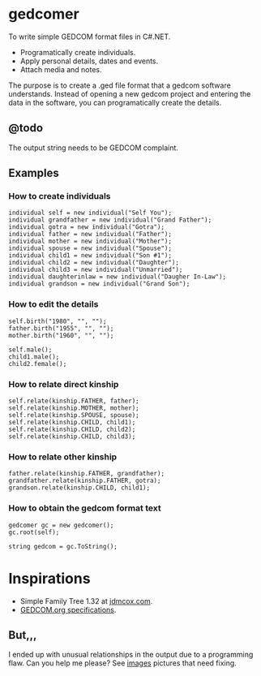 # gedcomer
To write simple GEDCOM format files in C#.NET.

* Programatically create individuals.
* Apply personal details, dates and events.
* Attach media and notes.

The purpose is to create a .ged file format that a gedcom software understands.
Instead of opening a new gedcom project and entering the data in the software, you can programatically create the details.

## @todo
The output string needs to be GEDCOM complaint.

## Examples

### How to create individuals

	individual self = new individual("Self You");
	individual grandfather = new individual("Grand Father");
	individual gotra = new individual("Gotra");
	individual father = new individual("Father");
	individual mother = new individual("Mother");
	individual spouse = new individual("Spouse");
	individual child1 = new individual("Son #1");
	individual child2 = new individual("Daughter");
	individual child3 = new individual("Unmarried");
	individual daughterinlaw = new individual("Daugher In-Law");
	individual grandson = new individual("Grand Son");

### How to edit the details

	self.birth("1980", "", "");
	father.birth("1955", "", "");
	mother.birth("1960", "", "");
  
	self.male();
	child1.male();
	child2.female();

### How to relate direct kinship

	self.relate(kinship.FATHER, father);
	self.relate(kinship.MOTHER, mother);
	self.relate(kinship.SPOUSE, spouse);
	self.relate(kinship.CHILD, child1);
	self.relate(kinship.CHILD, child2);
	self.relate(kinship.CHILD, child3);
  
### How to relate other kinship

	father.relate(kinship.FATHER, grandfather);
	grandfather.relate(kinship.FATHER, gotra);            
	grandson.relate(kinship.CHILD, child1);

### How to obtain the gedcom format text
	gedcomer gc = new gedcomer();
	gc.root(self);

	string gedcom = gc.ToString();

# Inspirations
* Simple Family Tree 1.32 at [jdmcox.com](http://www.jdmcox.com).
* [GEDCOM.org specifications](https://www.gedcom.org/gedcom.html).

## But,,,
I ended up with unusual relationships in the output due to a programming flaw. Can you help me please? See [images](/unusual) pictures that need fixing.